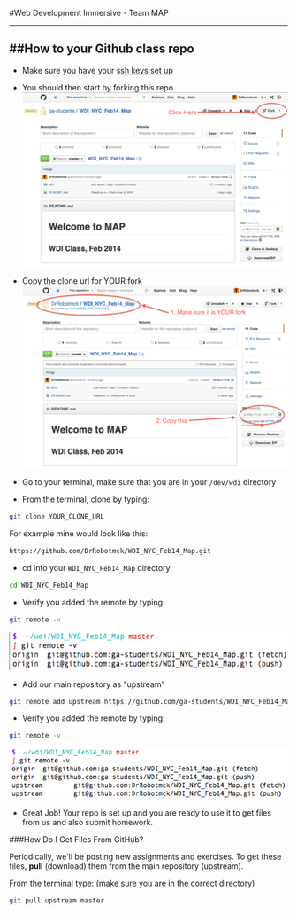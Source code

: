 #Web Development Immersive - Team MAP

---

##How to your Github class repo
---

* Make sure you have your [ssh keys set up](https://help.github.com/articles/generating-ssh-keys)
* You should then start by forking this repo
![fork](screenshots/fork.png)

* Copy the clone url for YOUR fork
![clone url](screenshots/clone.png)

* Go to your terminal, make sure that you are in your `/dev/wdi` directory

* From the terminal, clone by typing:

```bash
git clone YOUR_CLONE_URL
```
For example mine would look like this:

```bash
https://github.com/DrRobotmck/WDI_NYC_Feb14_Map.git
```

* cd into your `WDI_NYC_Feb14_Map` directory

```bash
cd WDI_NYC_Feb14_Map
```

* Verify you added the remote by typing:

```bash
git remote -v
```
![remote](screenshots/remote1.png)

* Add our main repository as "upstream"

```bash
git remote add upstream https://github.com/ga-students/WDI_NYC_Feb14_Map.git
```

* Verify you added the remote by typing:

```bash
git remote -v
```
![upstream](screenshots/remote2.png)

* Great Job! Your repo is set up and you are ready to use it to get files from us and also submit homework.

###How Do I Get Files From GitHub?

Periodically, we'll be posting new assignments and exercises. To get these files, __pull__ (download) them from the main repository (upstream).

From the terminal type:
(make sure you are in the correct directory)

```bash
git pull upstream master
```